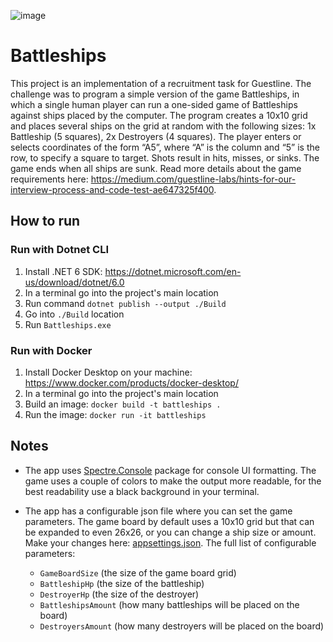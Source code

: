 ![image](https://github.com/bstanasiuk/Battleships/assets/20246523/0094feac-3aeb-4016-b0f2-04d50ae14a31)
# Battleships

This project is an implementation of a recruitment task for Guestline. The challenge was to program a simple version of the game Battleships, in which a single human player can run a one-sided game of Battleships against ships placed by the computer.
The program creates a 10x10 grid and places several ships on the grid at random with the following sizes: 1x Battleship (5 squares), 2x Destroyers (4 squares).
The player enters or selects coordinates of the form “A5”, where “A” is the column and “5” is the row, to specify a square to target. Shots result in hits, misses, or sinks. The game ends when all ships are sunk.
Read more details about the game requirements here: https://medium.com/guestline-labs/hints-for-our-interview-process-and-code-test-ae647325f400.

## How to run

### Run with Dotnet CLI
1. Install .NET 6 SDK: https://dotnet.microsoft.com/en-us/download/dotnet/6.0
2. In a terminal go into the project's main location
3. Run command `dotnet publish --output ./Build`
4. Go into `./Build` location
5. Run `Battleships.exe`

### Run with Docker
1. Install Docker Desktop on your machine: https://www.docker.com/products/docker-desktop/
2. In a terminal go into the project's main location
3. Build an image: `docker build -t battleships .`
4. Run the image: `docker run -it battleships`

## Notes

- The app uses [Spectre.Console](https://github.com/spectreconsole/spectre.console) package for console UI formatting. The game uses a couple of colors to make the output more readable, for the best readability use a black background in your terminal.
- The app has a configurable json file where you can set the game parameters. The game board by default uses a 10x10 grid but that can be expanded to even 26x26, or you can change a ship size or amount. Make your changes here: [appsettings.json](./src/Battleships/appsettings.json).
The full list of configurable parameters:

  - `GameBoardSize` (the size of the game board grid)
  - `BattleshipHp` (the size of the battleship)
  - `DestroyerHp` (the size of the destroyer)
  - `BattleshipsAmount` (how many battleships will be placed on the board)
  - `DestroyersAmount` (how many destroyers will be placed on the board)

